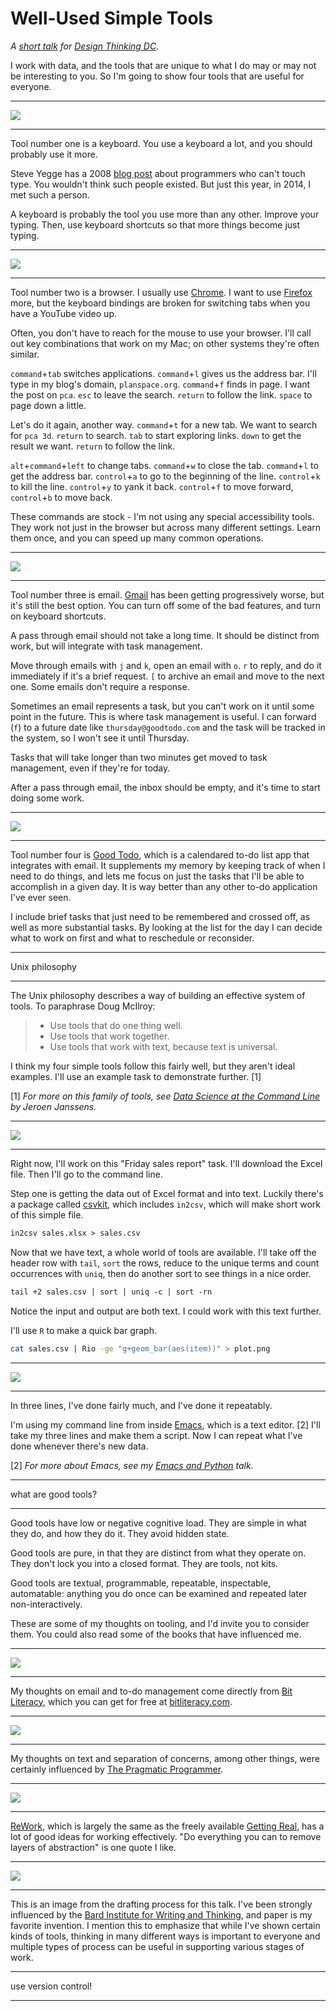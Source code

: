 # Well-Used Simple Tools

*A [short talk](http://www.meetup.com/Design-Thinking-DC/events/216029412/) for [Design Thinking DC](http://www.meetup.com/Design-Thinking-DC/).*


I work with data, and the tools that are unique to what I do may or may not be interesting to you. So I'm going to show four tools that are useful for everyone.


-----

[![](keyboard.png)](http://www.usporedi.hr/novosti/je-li-ovo-najbolja-tipkovnica-svih-vremena)

-----

Tool number one is a keyboard. You use a keyboard a lot, and you should probably use it more.

Steve Yegge has a 2008 [blog post](http://steve-yegge.blogspot.com/2008/09/programmings-dirtiest-little-secret.html) about programmers who can't touch type. You wouldn't think such people existed. But just this year, in 2014, I met such a person.

A keyboard is probably the tool you use more than any other. Improve your typing. Then, use keyboard shortcuts so that more things become just typing.


-----

[![](chrome.png)](http://www.google.com/chrome/)

-----

Tool number two is a browser. I usually use [Chrome](http://www.google.com/chrome/). I want to use [Firefox](http://firefox.com/) more, but the keyboard bindings are broken for switching tabs when you have a YouTube video up.

Often, you don't have to reach for the mouse to use your browser. I'll call out key combinations that work on my Mac; on other systems they're often similar.

`command`+`tab` switches applications. `command`+`l` gives us the address bar. I'll type in my blog's domain, `planspace.org`. `command`+`f` finds in page. I want the post on `pca`. `esc` to leave the search. `return` to follow the link. `space` to page down a little.

Let's do it again, another way. `command`+`t` for a new tab. We want to search for `pca 3d`. `return` to search. `tab` to start exploring links. `down` to get the result we want. `return` to follow the link.

`alt`+`command`+`left` to change tabs. `command`+`w` to close the tab. `command`+`l` to get the address bar. `control`+`a` to go to the beginning of the line. `control`+`k` to kill the line. `control`+`y` to yank it back. `control`+`f` to move forward, `control`+`b` to move back.

These commands are stock - I'm not using any special accessibility tools. They work not just in the browser but across many different settings. Learn them once, and you can speed up many common operations.


-----

[![](gmail.png)](https://gmail.com/)

-----

Tool number three is email. [Gmail](https://gmail.com/) has been getting progressively worse, but it's still the best option. You can turn off some of the bad features, and turn on keyboard shortcuts.

A pass through email should not take a long time. It should be distinct from work, but will integrate with task management.

Move through emails with `j` and `k`, open an email with `o`. `r` to reply, and do it immediately if it's a brief request. `[` to archive an email and move to the next one. Some emails don't require a response.

Sometimes an email represents a task, but you can't work on it until some point in the future. This is where task management is useful. I can forward (`f`) to a future date like `thursday@goodtodo.com` and the task will be tracked in the system, so I won't see it until Thursday.

Tasks that will take longer than two minutes get moved to task management, even if they're for today.

After a pass through email, the inbox should be empty, and it's time to start doing some work.


-----

[![](goodtodo.png)](https://goodtodo.com/)

-----

Tool number four is [Good Todo](https://goodtodo.com/), which is a calendared to-do list app that integrates with email. It supplements my memory by keeping track of when I need to do things, and lets me focus on just the tasks that I'll be able to accomplish in a given day. It is way better than any other to-do application I've ever seen.

I include brief tasks that just need to be remembered and crossed off, as well as more substantial tasks. By looking at the list for the day I can decide what to work on first and what to reschedule or reconsider.


-----

Unix philosophy

-----

The Unix philosophy describes a way of building an effective system of tools. To paraphrase Doug McIlroy:

> * Use tools that do one thing well.
> * Use tools that work together.
> * Use tools that work with text, because text is universal.

I think my four simple tools follow this fairly well, but they aren't ideal examples. I'll use an example task to demonstrate further. [1]

[1] *For more on this family of tools, see [Data Science at the Command Line](http://datascienceatthecommandline.com/) by Jeroen Janssens.*


-----

![](emacs.png)

-----

Right now, I'll work on this "Friday sales report" task. I'll download the Excel file. Then I'll go to the command line.

Step one is getting the data out of Excel format and into text. Luckily there's a package called [csvkit](https://csvkit.readthedocs.org/), which includes `in2csv`, which will make short work of this simple file.

```html
in2csv sales.xlsx > sales.csv
```

Now that we have text, a whole world of tools are available. I'll take off the header row with `tail`, `sort` the rows, reduce to the unique terms and count occurrences with `uniq`, then do another sort to see things in a nice order.

```html
tail +2 sales.csv | sort | uniq -c | sort -rn
```

Notice the input and output are both text. I could work with this text further.

I'll use `R` to make a quick bar graph.

```bash
cat sales.csv | Rio -ge "g+geom_bar(aes(item))" > plot.png
```

-----

![](plot.png)

-----

In three lines, I've done fairly much, and I've done it repeatably.

I'm using my command line from inside [Emacs](http://www.gnu.org/software/emacs/), which is a text editor. [2] I'll take my three lines and make them a script. Now I can repeat what I've done whenever there's new data.

[2] *For more about Emacs, see my [Emacs and Python](/20141007-emacs_python/) talk.*


-----

what are good tools?

-----

Good tools have low or negative cognitive load. They are simple in what they do, and how they do it. They avoid hidden state.

Good tools are pure, in that they are distinct from what they operate on. They don't lock you into a closed format. They are tools, not kits.

Good tools are textual, programmable, repeatable, inspectable, automatable: anything you do once can be examined and repeated later non-interactively.

These are some of my thoughts on tooling, and I'd invite you to consider them. You could also read some of the books that have influenced me.


-----

[![](bit_literacy.jpg)](http://bitliteracy.com/)

-----

My thoughts on email and to-do management come directly from [Bit Literacy](http://bitliteracy.com/), which you can get for free at [bitliteracy.com](http://bitliteracy.com/).


-----

[![](pragmatic_programmer.jpg)](https://pragprog.com/the-pragmatic-programmer)

-----

My thoughts on text and separation of concerns, among other things, were certainly influenced by [The Pragmatic Programmer](https://pragprog.com/the-pragmatic-programmer).


-----

[![](rework.png)](http://37signals.com/rework/)

-----

[ReWork](http://37signals.com/rework/), which is largely the same as the freely available [Getting Real](http://gettingreal.37signals.com/), has a lot of good ideas for working effectively. "Do everything you can to remove layers of abstraction" is one quote I like.


-----

![](notepad.jpg)

-----

This is an image from the drafting process for this talk. I've been strongly influenced by the [Bard Institute for Writing and Thinking](http://www.bard.edu/iwt/), and paper is my favorite invention. I mention this to emphasize that while I've shown certain kinds of tools, thinking in many different ways is important to everyone and multiple types of process can be useful in supporting various stages of work.


-----

use version control!

-----
